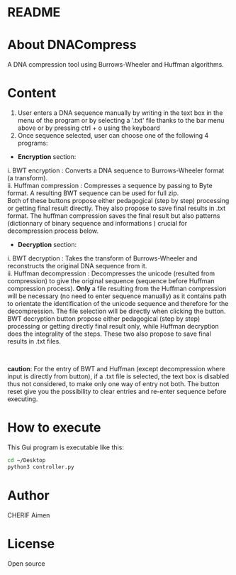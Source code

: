 README
======

# About DNACompress
A DNA compression tool using Burrows-Wheeler and Huffman algorithms.

# Content
1) User enters a DNA sequence manually by writing in the text box in the menu of the program or by selecting a '.txt' file thanks to the bar menu above or by pressing ctrl + o using the keyboard
2) Once sequence selected, user can choose one of the following 4 programs:

- <b>Encryption</b> section: 

i. BWT encryption : Converts a DNA sequence to Burrows-Wheeler format (a transform).
<br>
ii. Huffman compression : Compresses a sequence by passing to Byte format. A resulting BWT sequence can be used for full zip.
<br>
Both of these buttons propose either pedagogical (step by step) processing or getting final result directly. They also propose to save final results in .txt format. The huffman compression saves the final result but also patterns (dictionnary of binary sequence and informations ) crucial for decompression process below.

- <b>Decryption</b> section:

i. BWT decryption : Takes the transform of Burrows-Wheeler and reconstructs the original DNA sequence from it.
<br>
ii. Huffman decompression : Decompresses the unicode (resulted from compression) to give the original sequence (sequence before Huffman compression process). <b>Only</b> a file resulting from the Huffman compression will be necessary (no need to enter sequence manually) as it contains path to orientate the identification of the unicode sequence and therefore for the decompression. The file selection will be directly when clicking the button.
<br>
BWT decryption button propose either pedagogical (step by step) processing or getting directly final result only, while Huffman decryption does the integrality of the steps. These two also propose to save final results in .txt files.

<br>

<b>caution</b>: For the entry of BWT and Huffman (except decompression where input is directly from button), if a .txt file is selected, the text box is disabled thus not considered, to make only one way of entry not both. The button reset give you the possibility to clear entries and re-enter sequence before executing.

# How to execute
This Gui program is executable like this:

```bash
cd ~/Desktop
python3 controller.py

```
# Author
CHERIF Aimen

# License
Open source

